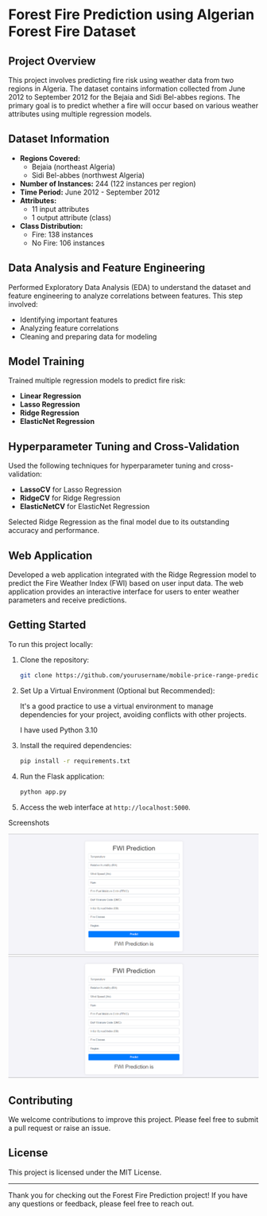 # Forest Fire Prediction using Algerian Forest Fire Dataset

## Project Overview

This project involves predicting fire risk using weather data from two regions in Algeria. The dataset contains information collected from June 2012 to September 2012 for the Bejaia and Sidi Bel-abbes regions. The primary goal is to predict whether a fire will occur based on various weather attributes using multiple regression models.

## Dataset Information

- **Regions Covered:** 
  - Bejaia (northeast Algeria)
  - Sidi Bel-abbes (northwest Algeria)
- **Number of Instances:** 244 (122 instances per region)
- **Time Period:** June 2012 - September 2012
- **Attributes:**
  - 11 input attributes
  - 1 output attribute (class)
- **Class Distribution:**
  - Fire: 138 instances
  - No Fire: 106 instances

## Data Analysis and Feature Engineering

Performed Exploratory Data Analysis (EDA) to understand the dataset and feature engineering to analyze correlations between features. This step involved:

- Identifying important features
- Analyzing feature correlations
- Cleaning and preparing data for modeling

## Model Training

Trained multiple regression models to predict fire risk:

- **Linear Regression**
- **Lasso Regression**
- **Ridge Regression**
- **ElasticNet Regression**

## Hyperparameter Tuning and Cross-Validation

Used the following techniques for hyperparameter tuning and cross-validation:

- **LassoCV** for Lasso Regression
- **RidgeCV** for Ridge Regression
- **ElasticNetCV** for ElasticNet Regression

Selected Ridge Regression as the final model due to its outstanding accuracy and performance.

## Web Application

Developed a web application integrated with the Ridge Regression model to predict the Fire Weather Index (FWI) based on user input data. The web application provides an interactive interface for users to enter weather parameters and receive predictions.

## Getting Started

To run this project locally:

1. Clone the repository:
    ```bash
    git clone https://github.com/yourusername/mobile-price-range-predictor.git
    ```
2. Set Up a Virtual Environment (Optional but Recommended):

    It's a good practice to use a virtual environment to manage dependencies for your project, avoiding conflicts with other projects.

    I have used Python 3.10

2. Install the required dependencies:
    ```bash
    pip install -r requirements.txt
    ```
3. Run the Flask application:
    ```bash
    python app.py
    ```
4. Access the web interface at `http://localhost:5000`.

Screenshots

![alt text](images/image.png)
![alt text](images/image-1.png)

## Contributing

We welcome contributions to improve this project. Please feel free to submit a pull request or raise an issue.

## License

This project is licensed under the MIT License.

---

Thank you for checking out the Forest Fire Prediction project! If you have any questions or feedback, please feel free to reach out.


